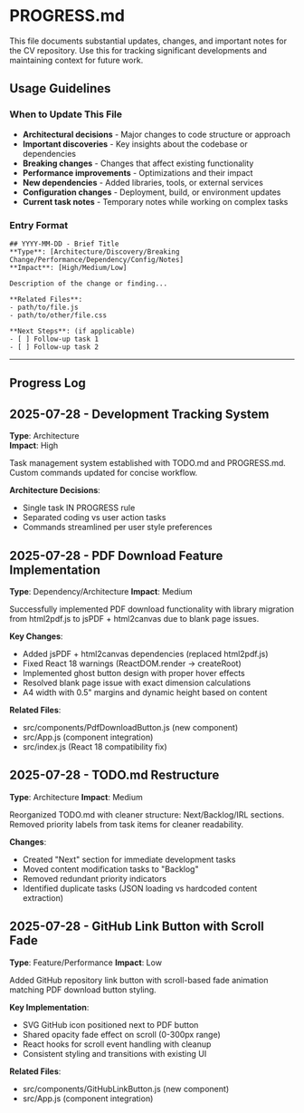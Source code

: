 # PROGRESS.md

This file documents substantial updates, changes, and important notes for the CV repository. Use this for tracking significant developments and maintaining context for future work.

## Usage Guidelines

### When to Update This File
- **Architectural decisions** - Major changes to code structure or approach
- **Important discoveries** - Key insights about the codebase or dependencies
- **Breaking changes** - Changes that affect existing functionality
- **Performance improvements** - Optimizations and their impact
- **New dependencies** - Added libraries, tools, or external services
- **Configuration changes** - Deployment, build, or environment updates
- **Current task notes** - Temporary notes while working on complex tasks

### Entry Format
```
## YYYY-MM-DD - Brief Title
**Type**: [Architecture/Discovery/Breaking Change/Performance/Dependency/Config/Notes]
**Impact**: [High/Medium/Low]

Description of the change or finding...

**Related Files**: 
- path/to/file.js
- path/to/other/file.css

**Next Steps**: (if applicable)
- [ ] Follow-up task 1
- [ ] Follow-up task 2
```

---

## Progress Log

## 2025-07-28 - Development Tracking System
**Type**: Architecture  
**Impact**: High

Task management system established with TODO.md and PROGRESS.md. Custom commands updated for concise workflow.

**Architecture Decisions**:
- Single task IN PROGRESS rule
- Separated coding vs user action tasks
- Commands streamlined per user style preferences

## 2025-07-28 - PDF Download Feature Implementation
**Type**: Dependency/Architecture
**Impact**: Medium

Successfully implemented PDF download functionality with library migration from html2pdf.js to jsPDF + html2canvas due to blank page issues.

**Key Changes**:
- Added jsPDF + html2canvas dependencies (replaced html2pdf.js)
- Fixed React 18 warnings (ReactDOM.render → createRoot)
- Implemented ghost button design with proper hover effects
- Resolved blank page issue with exact dimension calculations
- A4 width with 0.5" margins and dynamic height based on content

**Related Files**:
- src/components/PdfDownloadButton.js (new component)
- src/App.js (component integration)
- src/index.js (React 18 compatibility fix)

## 2025-07-28 - TODO.md Restructure
**Type**: Architecture
**Impact**: Medium

Reorganized TODO.md with cleaner structure: Next/Backlog/IRL sections. Removed priority labels from task items for cleaner readability.

**Changes**:
- Created "Next" section for immediate development tasks
- Moved content modification tasks to "Backlog" 
- Removed redundant priority indicators
- Identified duplicate tasks (JSON loading vs hardcoded content extraction)

## 2025-07-28 - GitHub Link Button with Scroll Fade
**Type**: Feature/Performance
**Impact**: Low

Added GitHub repository link button with scroll-based fade animation matching PDF download button styling.

**Key Implementation**:
- SVG GitHub icon positioned next to PDF button
- Shared opacity fade effect on scroll (0-300px range)
- React hooks for scroll event handling with cleanup
- Consistent styling and transitions with existing UI

**Related Files**:
- src/components/GitHubLinkButton.js (new component)
- src/App.js (component integration)

